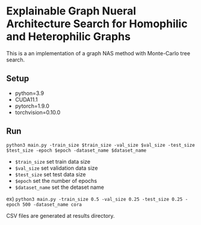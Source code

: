 # Explainable Graph Nueral Architecture Search for Homophilic and Heterophilic Graphs
This is a an implementation of a graph NAS method with Monte-Carlo tree search.

## Setup
- python=3.9
- CUDA11.1
- pytorch=1.9.0
- torchvision=0.10.0

## Run
`python3 main.py -train_size $train_size -val_size $val_size -test_size $test_size -epoch $epoch -dataset_name $dataset_name`
- `$train_size` set train data size
- `$val_size` set validation data size
- `$test_size` set test data size
- `$epoch` set the number of epochs
- `$dataset_name` set the detaset name

ex) `python3 main.py -train_size 0.5 -val_size 0.25 -test_size 0.25 -epoch 500 -dataset_name cora`

CSV files are generated at results directory.

